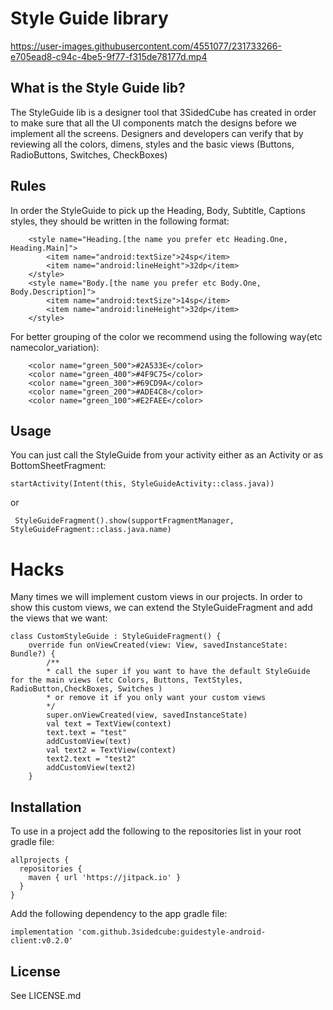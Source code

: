 # Style Guide library


https://user-images.githubusercontent.com/4551077/231733266-e705ead8-c94c-4be5-9f77-f315de78177d.mp4




## What is the Style Guide lib? 
The StyleGuide lib is a designer tool that 3SidedCube has created in order to make sure that all the UI components match the designs before we implement all the screens. Designers and developers can verify that by reviewing all the colors, dimens, styles and the basic views (Buttons, RadioButtons, Switches, CheckBoxes) 

## Rules
In order the StyleGuide to pick up the Heading, Body, Subtitle, Captions styles, they should be written in the following format: 

```
	<style name="Heading.[the name you prefer etc Heading.One, Heading.Main]">
		<item name="android:textSize">24sp</item>
		<item name="android:lineHeight">32dp</item>
	</style>
	<style name="Body.[the name you prefer etc Body.One, Body.Description]">
		<item name="android:textSize">14sp</item>
		<item name="android:lineHeight">32dp</item>
	</style>
```

For better grouping of the color we recommend using the following way(etc namecolor_variation):
```
	<color name="green_500">#2A533E</color>
	<color name="green_400">#4F9C75</color>
	<color name="green_300">#69CD9A</color>
	<color name="green_200">#ADE4C8</color>
	<color name="green_100">#E2FAEE</color>
```

## Usage
You can just call the StyleGuide from your activity either as an Activity or as BottomSheetFragment:

```
startActivity(Intent(this, StyleGuideActivity::class.java))
```

or 
```
 StyleGuideFragment().show(supportFragmentManager, StyleGuideFragment::class.java.name)
```

# Hacks
Many times we will implement custom views in our projects. In order to show this custom views, we can extend the StyleGuideFragment and add the views that we want:
```
class CustomStyleGuide : StyleGuideFragment() {
    override fun onViewCreated(view: View, savedInstanceState: Bundle?) {
	    /**
	    * call the super if you want to have the default StyleGuide for the main views (etc Colors, Buttons, TextStyles, RadioButton,CheckBoxes, Switches )
	    * or remove it if you only want your custom views
	    */
	    super.onViewCreated(view, savedInstanceState)
	    val text = TextView(context)
	    text.text = "test"
	    addCustomView(text) 
	    val text2 = TextView(context)
	    text2.text = "test2"
	    addCustomView(text2)
    }
```

## Installation
To use in a project add the following to the repositories list in your root gradle file:
```
allprojects {
  repositories {
    maven { url 'https://jitpack.io' }
  }
}
  ```
Add the following dependency to the app gradle file:
  ```
  implementation 'com.github.3sidedcube:guidestyle-android-client:v0.2.0'
  ```

## License

See LICENSE.md
